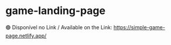 # game-landing-page
🟢 Disponível no Link / Available on the Link: https://simple-game-page.netlify.app/

